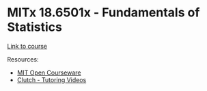 # MITx 18.6501x - Fundamentals of Statistics

[Link to course]()

Resources:
- [MIT Open Courseware](https://ocw.mit.edu/courses/mathematics/18-650-statistics-for-applications-fall-2016/)
- [Clutch - Tutoring Videos](https://www.clutchprep.com/mit/18-6501-fundamentals-of-statistics)